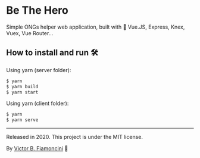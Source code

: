 # Be The Hero

Simple ONGs helper web application, built with 💚 Vue.JS, Express, Knex, Vuex, Vue Router...

## How to install and run 🛠
Using yarn (server folder):

```bash
$ yarn 
$ yarn build
$ yarn start
```

Using yarn (client folder):

```bash
$ yarn 
$ yarn serve
```

----------
Released in 2020. This project is under the MIT license.

By [Victor B. Fiamoncini](https://github.com/Victor-Fiamoncini) 🚀
